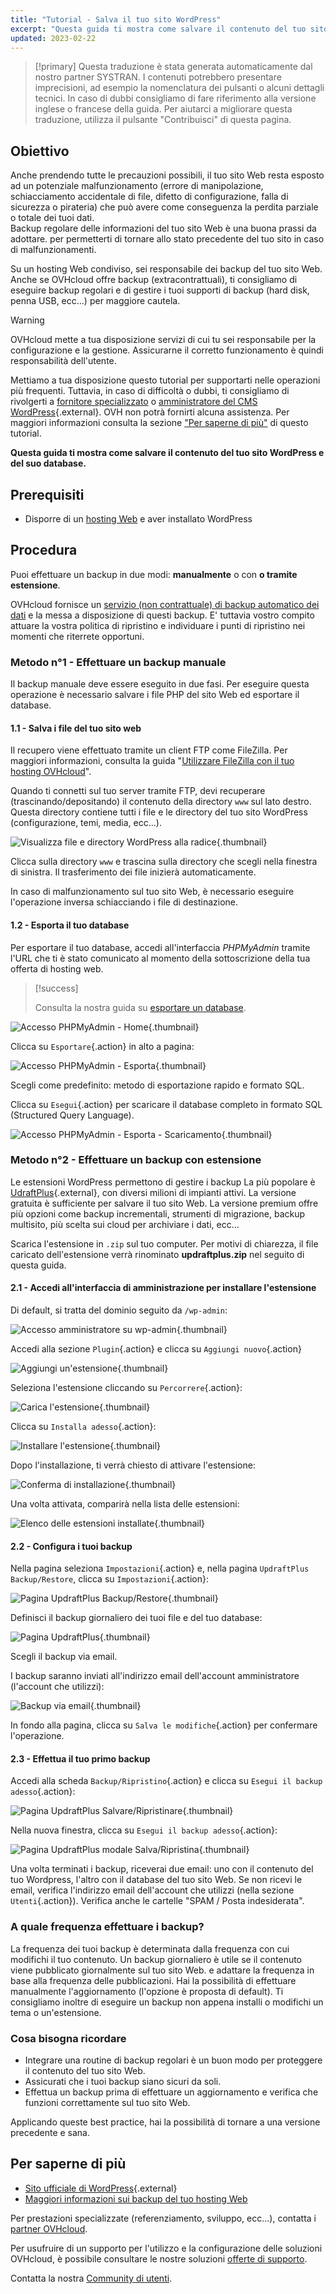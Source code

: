 ```yaml
---
title: "Tutorial - Salva il tuo sito WordPress"
excerpt: "Questa guida ti mostra come salvare il contenuto del tuo sito WordPress e il suo database"
updated: 2023-02-22
---
```


> [!primary]
> Questa traduzione è stata generata automaticamente dal nostro partner SYSTRAN. I contenuti potrebbero presentare imprecisioni, ad esempio la nomenclatura dei pulsanti o alcuni dettagli tecnici. In caso di dubbi consigliamo di fare riferimento alla versione inglese o francese della guida. Per aiutarci a migliorare questa traduzione, utilizza il pulsante "Contribuisci" di questa pagina.
>

## Obiettivo

Anche prendendo tutte le precauzioni possibili, il tuo sito Web resta esposto ad un potenziale malfunzionamento (errore di manipolazione, schiacciamento accidentale di file, difetto di configurazione, falla di sicurezza o pirateria) che può avere come conseguenza la perdita parziale o totale dei tuoi dati.<br>
Backup regolare delle informazioni del tuo sito Web è una buona prassi da adottare. per permetterti di tornare allo stato precedente del tuo sito in caso di malfunzionamenti.

Su un hosting Web condiviso, sei responsabile dei backup del tuo sito Web. Anche se OVHcloud offre backup (extracontrattuali), ti consigliamo di eseguire backup regolari e di gestire i tuoi supporti di backup (hard disk, penna USB, ecc...) per maggiore cautela.

> [!warning]
>
> OVHcloud mette a tua disposizione servizi di cui tu sei responsabile per la configurazione e la gestione. Assicurarne il corretto funzionamento è quindi responsabilità dell'utente.
> 
> Mettiamo a tua disposizione questo tutorial per supportarti nelle operazioni più frequenti. Tuttavia, in caso di difficoltà o dubbi, ti consigliamo di rivolgerti a [fornitore specializzato](/links/partner) o [amministratore del CMS WordPress](https://wordpress.com/support/){.external}. OVH non potrà fornirti alcuna assistenza. Per maggiori informazioni consulta la sezione ["Per saperne di più"](#go-further) di questo tutorial.
>

**Questa guida ti mostra come salvare il contenuto del tuo sito WordPress e del suo database.**

## Prerequisiti

- Disporre di un [hosting Web](/links/web/hosting) e aver installato WordPress
  
## Procedura

Puoi effettuare un backup in due modi: **manualmente** o con **o tramite estensione**.

OVHcloud fornisce un [servizio (non contrattuale) di backup automatico dei dati](/pages/web_cloud/web_hosting/ftp_save_and_backup) e la messa a disposizione di questi backup. E' tuttavia vostro compito attuare la vostra politica di ripristino e individuare i punti di ripristino nei momenti che riterrete opportuni.

### Metodo n°1 - Effettuare un backup manuale

Il backup manuale deve essere eseguito in due fasi. Per eseguire questa operazione è necessario salvare i file PHP del sito Web ed esportare il database.

#### 1.1 - Salva i file del tuo sito web

Il recupero viene effettuato tramite un client FTP come FileZilla. Per maggiori informazioni, consulta la guida "[Utilizzare FileZilla con il tuo hosting OVHcloud](/pages/web_cloud/web_hosting/ftp_filezilla_user_guide)".

Quando ti connetti sul tuo server tramite FTP, devi recuperare (trascinando/depositando) il contenuto della directory `www` sul lato destro. Questa directory contiene tutti i file e le directory del tuo sito WordPress (configurazione, temi, media, ecc...).

![Visualizza file e directory WordPress alla radice](images/wordpress-into-www.png){.thumbnail}

Clicca sulla directory `www` e trascina sulla directory che scegli nella finestra di sinistra. Il trasferimento dei file inizierà automaticamente.

In caso di malfunzionamento sul tuo sito Web, è necessario eseguire l'operazione inversa schiacciando i file di destinazione.

#### 1.2 - Esporta il tuo database

Per esportare il tuo database, accedi all'interfaccia _PHPMyAdmin_ tramite l'URL che ti è stato comunicato al momento della sottoscrizione della tua offerta di hosting web.

> [!success]
>
> Consulta la nostra guida su [esportare un database](/pages/web_cloud/web_hosting/sql_database_export).

![Accesso PHPMyAdmin - Home](images/pma-main-page.png){.thumbnail}

Clicca su `Esportare`{.action} in alto a pagina:

![Accesso PHPMyAdmin - Esporta](images/pma-export.png){.thumbnail}

Scegli come predefinito: metodo di esportazione rapido e formato SQL.

Clicca su `Esegui`{.action} per scaricare il database completo in formato SQL (Structured Query Language).

![Accesso PHPMyAdmin - Esporta - Scaricamento](images/dowload-successfull.png){.thumbnail}

### Metodo n°2 - Effettuare un backup con estensione

Le estensioni WordPress permettono di gestire i backup La più popolare è [UdraftPlus](https://wordpress.org/plugins/updraftplus/){.external}, con diversi milioni di impianti attivi. La versione gratuita è sufficiente per salvare il tuo sito Web. La versione premium offre più opzioni come backup incrementali, strumenti di migrazione, backup multisito, più scelta sui cloud per archiviare i dati, ecc...

Scarica l'estensione in `.zip` sul tuo computer. Per motivi di chiarezza, il file caricato dell'estensione verrà rinominato **updraftplus.zip** nel seguito di questa guida.

#### 2.1 - Accedi all'interfaccia di amministrazione per installare l'estensione

Di default, si tratta del dominio seguito da `/wp-admin`:

![Accesso amministratore su wp-admin](images/login-interface.png){.thumbnail}

Accedi alla sezione `Plugin`{.action} e clicca su `Aggiungi nuovo`{.action}

![Aggiungi un'estensione](images/plugins-add-new.png){.thumbnail}

Seleziona l'estensione cliccando su `Percorrere`{.action}:

![Carica l'estensione](images/plugins-add-new-updraftplus.png){.thumbnail}

Clicca su `Installa adesso`{.action}:

![Installare l'estensione](images/plugins-browse-updraftplus.png){.thumbnail}

Dopo l'installazione, ti verrà chiesto di attivare l'estensione:

![Conferma di installazione](images/plugins-activate-updraftplus.png){.thumbnail}

Una volta attivata, comparirà nella lista delle estensioni:

![Elenco delle estensioni installate](images/plugins-list-updraftplus.png){.thumbnail}

#### 2.2 - Configura i tuoi backup

Nella pagina seleziona `Impostazioni`{.action} e, nella pagina `UpdraftPlus Backup/Restore`, clicca su `Impostazioni`{.action}:

![Pagina UpdraftPlus Backup/Restore](images/updraftplus-settings.png){.thumbnail}

Definisci il backup giornaliero dei tuoi file e del tuo database:

![Pagina UpdraftPlus](images/updraftplus-settings-2.png){.thumbnail}

Scegli il backup via email.

I backup saranno inviati all'indirizzo email dell'account amministratore (l'account che utilizzi):

![Backup via email](images/email-setting.png){.thumbnail}

In fondo alla pagina, clicca su `Salva le modifiche`{.action} per confermare l'operazione.

#### 2.3 - Effettua il tuo primo backup

Accedi alla scheda `Backup/Ripristino`{.action} e clicca su `Esegui il backup adesso`{.action}:

![Pagina UpdraftPlus Salvare/Ripristinare](images/updraftplus-backup-now.png){.thumbnail}

Nella nuova finestra, clicca su `Esegui il backup adesso`{.action}:

![Pagina UpdraftPlus modale Salva/Ripristina](images/updraftplus-perform-backup.png){.thumbnail}

Una volta terminati i backup, riceverai due email: uno con il contenuto del tuo Wordpress, l'altro con il database del tuo sito Web.
Se non ricevi le email, verifica l'indirizzo email dell'account che utilizzi (nella sezione `Utenti`{.action}). Verifica anche le cartelle "SPAM / Posta indesiderata".

### A quale frequenza effettuare i backup?

La frequenza dei tuoi backup è determinata dalla frequenza con cui modifichi il tuo contenuto. Un backup giornaliero è utile se il contenuto viene pubblicato giornalmente sul tuo sito Web. e adattare la frequenza in base alla frequenza delle pubblicazioni. Hai la possibilità di effettuare manualmente l'aggiornamento (l'opzione è proposta di default). Ti consigliamo inoltre di eseguire un backup non appena installi o modifichi un tema o un'estensione.

### Cosa bisogna ricordare

- Integrare una routine di backup regolari è un buon modo per proteggere il contenuto del tuo sito Web.
- Assicurati che i tuoi backup siano sicuri da soli.
- Effettua un backup prima di effettuare un aggiornamento e verifica che funzioni correttamente sul tuo sito Web. 

Applicando queste best practice, hai la possibilità di tornare a una versione precedente e sana.

## Per saperne di più <a name="go-further"></a>

- [Sito ufficiale di WordPress](https://wordpress.org){.external}
- [Maggiori informazioni sui backup del tuo hosting Web](/pages/web_cloud/web_hosting/hosting_technical_specificities#informazioni-sui-backup-automatici)

Per prestazioni specializzate (referenziamento, sviluppo, ecc...), contatta i [partner OVHcloud](/links/partner).

Per usufruire di un supporto per l'utilizzo e la configurazione delle soluzioni OVHcloud, è possibile consultare le nostre soluzioni [offerte di supporto](/links/support).

Contatta la nostra [Community di utenti](/links/community).